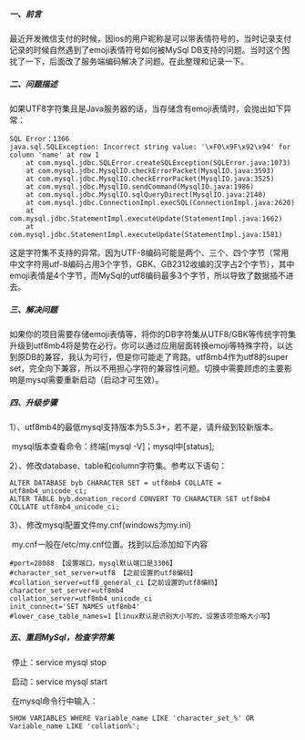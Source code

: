 ##### 一、前言

​		最近开发微信支付的时候，因ios的用户昵称是可以带表情符号的，当时记录支付记录的时候自然遇到了emoji表情符号如何被MySql DB支持的问题。当时这个困扰了一下，后面改了服务端编码解决了问题。在此整理和记录一下。

##### 二、问题描述

​		如果UTF8字符集且是Java服务器的话，当存储含有emoji表情时，会抛出如下异常：

~~~mysql
SQL Error：1366
java.sql.SQLException: Incorrect string value: '\xF0\x9F\x92\x94' for column 'name' at row 1 
    at com.mysql.jdbc.SQLError.createSQLException(SQLError.java:1073) 
    at com.mysql.jdbc.MysqlIO.checkErrorPacket(MysqlIO.java:3593) 
    at com.mysql.jdbc.MysqlIO.checkErrorPacket(MysqlIO.java:3525) 
    at com.mysql.jdbc.MysqlIO.sendCommand(MysqlIO.java:1986) 
    at com.mysql.jdbc.MysqlIO.sqlQueryDirect(MysqlIO.java:2140) 
    at com.mysql.jdbc.ConnectionImpl.execSQL(ConnectionImpl.java:2620) 
    at com.mysql.jdbc.StatementImpl.executeUpdate(StatementImpl.java:1662) 
    at com.mysql.jdbc.StatementImpl.executeUpdate(StatementImpl.java:1581)
~~~

​		这是字符集不支持的异常。因为UTF-8编码可能是两个、三个、四个字节（常用中文字符用utf-8编码占用3个字节，GBK、GB2312收编的汉字占2个字节），其中emoji表情是4个字节，而MySql的utf8编码最多3个字节，所以导致了数据插不进去。

##### 三、解决问题

​		如果你的项目需要存储emoji表情等，将你的DB字符集从UTF8/GBK等传统字符集升级到utf8mb4将是势在必行。你可以通过应用层面转换emoji等特殊字符，以达到原DB的兼容，我认为可行，但是你可能走了弯路。utf8mb4作为utf8的super set，完全向下兼容，所以不用担心字符的兼容性问题。切换中需要顾虑的主要影响是mysql需要重新启动（启动才可生效）。

##### 四、升级步骤

1）、utf8mb4的最低mysql支持版本为5.5.3+，若不是，请升级到较新版本。

​		mysql版本查看命令：终端[mysql -V]；mysql中[status];

2）、修改database、table和column字符集。参考以下语句：

~~~mysql
ALTER DATABASE byb CHARACTER SET = utf8mb4 COLLATE = utf8mb4_unicode_ci;
ALTER TABLE byb.donation_record CONVERT TO CHARACTER SET utf8mb4 COLLATE utf8mb4_unicode_ci;
~~~

3）、修改mysql配置文件my.cnf(windows为my.ini)

​		my.cnf一般在/etc/my.cnf位置。找到以后添加如下内容

~~~mysql
#port=28088 【设置端口，mysql默认端口是3306】
#character_set_server=utf8 【之前设置的utf8编码】
#collation_server=utf8_general_ci【之前设置的utf8编码】
character_set_server=utf8mb4
collation_server=utf8mb4_unicode_ci
init_connect='SET NAMES utf8mb4'
#lower_case_table_names=1【linux默认是识别大小写的，设置该项忽略大小写】
~~~

##### 五、重启MySql，检查字符集

​		停止：service mysql stop

​		启动：service mysql start

​		在mysql命令行中输入：

~~~mysql
SHOW VARIABLES WHERE Variable_name LIKE 'character_set_%' OR Variable_name LIKE 'collation%';
~~~

